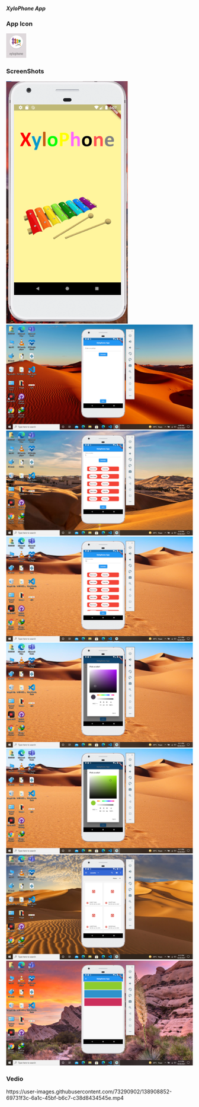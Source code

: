 <h5>XyloPhone App</h5>
<h3>App Icon</h3>
<img src="screenshots/appicon.png">
<h3>ScreenShots</h3>
<img src="screenshots/splashscreen.png">
<img src="screenshots/Screenshot (26).png">
<img src="screenshots/Screenshot (27).png">
<img src="screenshots/Screenshot (28).png">
<img src="screenshots/Screenshot (29).png">
<img src="screenshots/Screenshot (30).png">
<img src="screenshots/Screenshot (31).png">
<img src="screenshots/Screenshot (32).png">
<h3>Vedio</h3>
https://user-images.githubusercontent.com/73290902/138908852-69731f3c-6a1c-45bf-b6c7-c38d8434545e.mp4


